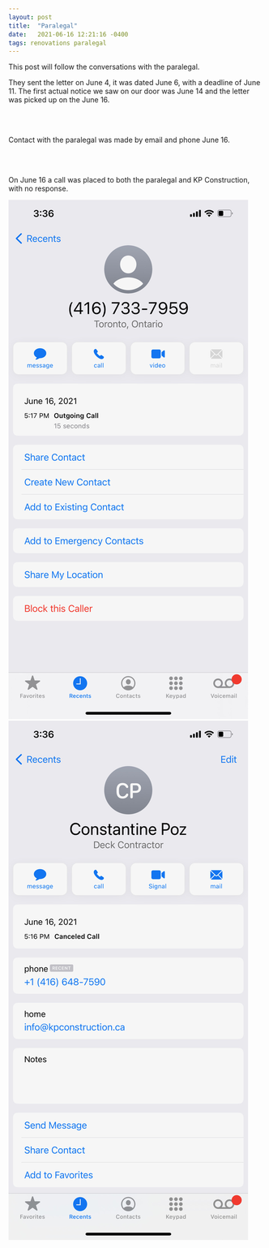 ```yaml
---
layout: post
title:  "Paralegal"
date:   2021-06-16 12:21:16 -0400
tags: renovations paralegal
---
```

<p>
This post will follow the conversations with the paralegal.
</p>

<p>
They sent the letter on June 4, it was dated June 6, with a deadline of June 11. The first actual notice we saw on our door was June 14 and the letter was picked up on the June 16.
</p>

<object data="/docs/Canada Post - Track a package by tracking number.pdf" width="1000" height="1000" type='application/pdf'></object>
<br><br>

<p>
Contact with the paralegal was made by email and phone June 16.
</p>

<object data="/docs/paralegal-firstemail.pdf" width="1000" height="1000" type='application/pdf'></object>
<br><br>

<p>
On June 16 a call was placed to both the paralegal and KP Construction, with no response.
</p>

<img src="/docs/paralegal-firstcall.jpeg">
<img src="/docs/paralegal-callkp.jpeg">
